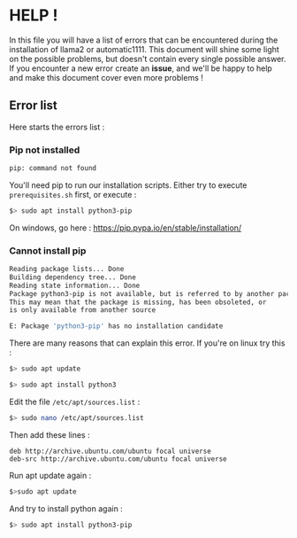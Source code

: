 # HELP !

In this file you will have a list of errors that can be encountered during the installation of llama2 or automatic1111.
This document will shine some light on the possible problems, but doesn't contain every single possible answer. If you encounter a new error create an **issue**, and we'll be happy to help and make this document cover even more problems !

## Error list
Here starts the errors list : 


### Pip not installed

```bash
pip: command not found
```

You'll need pip to run our installation scripts. Either try to execute `prerequisites.sh` first, or execute : 
```bash
$> sudo apt install python3-pip
```
On windows, go here  : 
https://pip.pypa.io/en/stable/installation/ 


### Cannot install pip

```bash
Reading package lists... Done
Building dependency tree... Done
Reading state information... Done
Package python3-pip is not available, but is referred to by another package.
This may mean that the package is missing, has been obsoleted, or
is only available from another source

E: Package 'python3-pip' has no installation candidate
```

There are many reasons that can explain this error.
If you're on linux try this : 
```bash
$> sudo apt update
```

```bash
$> sudo apt install python3
```

Edit the file `/etc/apt/sources.list` :
```bash
$> sudo nano /etc/apt/sources.list
```
Then add these lines : 
```text
deb http://archive.ubuntu.com/ubuntu focal universe
deb-src http://archive.ubuntu.com/ubuntu focal universe
```


Run apt update again : 
```bash
$>sudo apt update
```

And try to install python again : 
```bash
$> sudo apt install python3-pip
```
